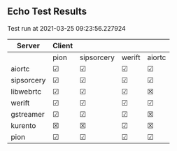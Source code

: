 ## Echo Test Results
Test run at 2021-03-25 09:23:56.227924

| Server      | Client      |             |             |             |
|-------------|-------------|-------------|-------------|-------------|
|             | pion        | sipsorcery  | werift      | aiortc      |
| aiortc      | &#9745;     | &#9745;     | &#9745;     | &#9745;     |
| sipsorcery  | &#9745;     | &#9745;     | &#9745;     | &#9745;     |
| libwebrtc   | &#9745;     | &#9745;     | &#9745;     | &#x2612;    |
| werift      | &#9745;     | &#9745;     | &#9745;     | &#9745;     |
| gstreamer   | &#9745;     | &#9745;     | &#9745;     | &#x2612;    |
| kurento     | &#x2612;    | &#x2612;    | &#9745;     | &#x2612;    |
| pion        | &#9745;     | &#9745;     | &#9745;     | &#9745;     |
